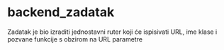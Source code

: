 # backend_zadatak
Zadatak je bio izraditi jednostavni ruter koji će ispisivati URL, ime klase i pozvane funkcije s obzirom na URL parametre
